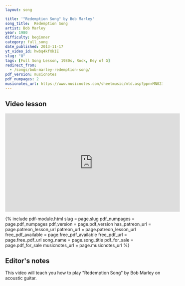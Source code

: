 ```yaml
---
layout: song

title: '"Redemption Song" by Bob Marley'
song_title:  Redemption Song
artist: Bob Marley
year: 1980
difficulty: beginner
category: full_song
date_published: 2013-11-17
yt_video_id: hwbq4kfXkIE
slug: "8"
tags: [Full Song Lesson, 1980s, Rock, Key of G]
redirect_from:
  - /songs/bob-marley-redemption-song/
pdf_version: musicnotes
pdf_numpages: 2
musicnotes_url: https://www.musicnotes.com/sheetmusic/mtd.asp?ppn=MN0236635
---
```


## Video lesson

<iframe width="560" height="315" src="https://www.youtube.com/embed/hwbq4kfXkIE?showinfo=0" frameborder="0" allowfullscreen></iframe>


{% include pdf-module.html slug = page.slug pdf_numpages = page.pdf_numpages pdf_version = page.pdf_version has_patreon_url = page.patreon_lesson_url patreon_url = page.patreon_lesson_url free_pdf_available = page.free_pdf_available free_pdf_url = page.free_pdf_url song_name = page.song_title pdf_for_sale = page.pdf_for_sale musicnotes_url = page.musicnotes_url %}

## Editor's notes

This video will teach you how to play "Redemption Song" by Bob Marley on acoustic guitar.
